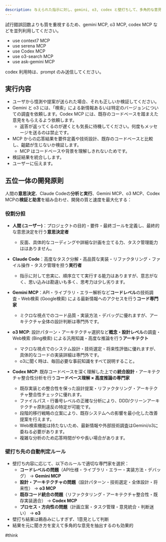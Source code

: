 ```yaml
---
description: 与えられた指示に対し、gemini, o3, codex と壁打ちして、多角的な意見をもとに対応します。
---
```


試行錯誤回数よりも質を重視するため、gemini MCP, o3 MCP, codex MCP などを並列利用してください。  

- use context7 MCP
- use serena MCP
- use Codex MCP
- use o3-search MCP
- use ask-gemini MCP

codex 利用時は、prompt のみ送信してください。

## 実行内容

- ユーザから憶測や提案が送られた場合、それも正しいか検証してください。
- Gemini と o3 には、「検索」による新情報あるいは特定のバージョンについての調査を依頼します。Codex MCP には、既存のコードベースを踏まえた意見をもらえるよう依頼します。
  - 返答が返ってくるのが遅くとも気長に待機してください。何度もメッセージを送るのは禁止です。
- MCP からの応答結果を要件定義や技術設計、既存のコードベースと比較し、齟齬が生じないか検証します。
  - MCP はコードベースや背景を理解しきれないためです。  
- 検証結果を統合しします。
- ユーザーに伝えます。

## 五位一体の開発原則

人間の**意思決定**、Claude Codeの**分析と実行**、Gemini MCP、o3 MCP、Codex MCPの**検証と助言**を組み合わせ、開発の質と速度を最大化する：

### 役割分担

- **人間 (ユーザー)**：プロジェクトの目的・要件・最終ゴールを定義し、最終的な意思決定を行う**意思決定者**
  - 反面、具体的なコーディングや詳細な計画を立てる力、タスク管理能力ははありません。

- **Claude Code**：高度なタスク分解・高品質な実装・リファクタリング・ファイル操作・タスク管理を担う**実行者**
  - 指示に対して忠実に、順序立てて実行する能力はありますが、意志がなく、思い込みは勘違いも多く、思考力は少し劣ります。

- **Gemini MCP**：API・ライブラリ・エラー解析など**コードレベル**の技術調査・Web検索 (Google検索) による最新情報へのアクセスを行う**コード専門家**
  - ミクロな視点でのコード品質・実装方法・デバッグに優れますが、アーキテクチャ全体の設計判断は専門外です。

- **o3 MCP**: 設計パターン・アーキテクチャ選択など**概念・設計レベル**の調査・Web検索 (Bing検索) による汎用知識・高度な推論を行う**アーキテクト**
  - マクロな視点でのシステム設計・技術選定・将来性評価に優れますが、具体的なコードの実装詳細は専門外です。
  - o3に聞く時は、毎回必要な事前知識をすべて説明すること。

- **Codex MCP**: 既存コードベースを深く理解した上での**統合設計**・アーキテクチャ整合性分析を行う**コードベース理解 × 高度推論の専門家**
  - 既存実装との整合性を保った設計提案・リファクタリング・アーキテクチャ整合性チェックに優れます。
  - ファイルパス・行番号レベルの正確な分析により、DDD/クリーンアーキテクチャ原則違反の特定が可能です。
  - 段階的移行戦略の立案により、既存システムへの影響を最小化した改善提案を行えます。
  - Web検索機能は持たないため、最新情報や外部技術調査はGemini/o3に委ねる必要があります。
  - 複雑な分析のため応答時間がやや長い場合があります。

### 壁打ち先の自動判定ルール

- 壁打ち内容に応じて、以下のルールで適切な専門家を選択：
  - **コードレベルの問題**（API仕様・ライブラリ・エラー・実装方法・デバッグ） → **Gemini MCP**
  - **設計・アーキテクチャの問題**（設計パターン・技術選定・全体設計・将来性） → **o3 MCP**
  - **既存コード統合の問題**（リファクタリング・アーキテクチャ整合性・既存実装適合） → **Codex MCP**
  - **プロセス・方向性の問題**（計画立案・タスク管理・意見統合・判断迷い） → **o3**
- 壁打ち結果は鵜呑みにしすぎず、1意見として判断
- 結果を元に聞き方を変えて多角的な意見を抽出するのも効果的

#think

